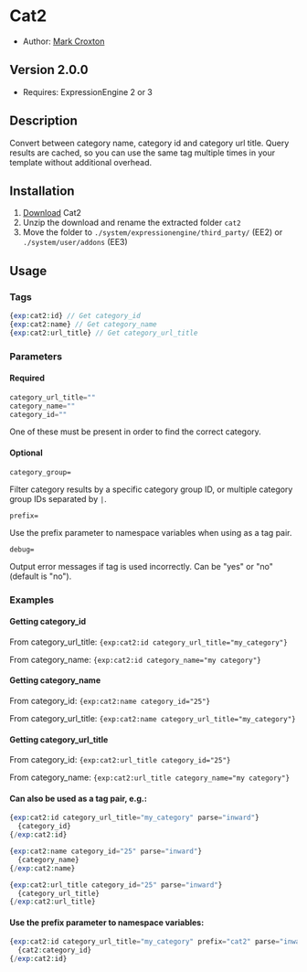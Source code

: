 # Cat2

* Author: [Mark Croxton](http://hallmark-design.co.uk/)

## Version 2.0.0

* Requires: ExpressionEngine 2 or 3

## Description

Convert between category name, category id and category url title.
Query results are cached, so you can use the same tag multiple times
in your template without additional overhead.

## Installation

1. [Download](https://github.com/croxton/cat2/archive/master.zip) Cat2
2. Unzip the download and rename the extracted folder `cat2`
3. Move the folder to `./system/expressionengine/third_party/` (EE2) or `./system/user/addons` (EE3)

## Usage

### Tags
```php
{exp:cat2:id} // Get category_id
{exp:cat2:name} // Get category_name
{exp:cat2:url_title} // Get category_url_title
```

### Parameters

#### Required
```php
category_url_title=""
category_name=""
category_id=""
```

One of these must be present in order to find the correct category.

#### Optional
`category_group=`

Filter category results by a specific category group ID, or multiple category group IDs separated by `|`.

`prefix=`

Use the prefix parameter to namespace variables when using as a tag pair.

`debug=`

Output error messages if tag is used incorrectly. Can be "yes" or "no" (default is "no").

### Examples

#### Getting category_id

From category_url_title: `{exp:cat2:id category_url_title="my_category"}`

From category_name: `{exp:cat2:id category_name="my category"}`

#### Getting category_name

From category_id: `{exp:cat2:name category_id="25"}`

From category_url_title: `{exp:cat2:name category_url_title="my_category"}`

#### Getting category_url_title

From category_id: `{exp:cat2:url_title category_id="25"}`

From category_name: `{exp:cat2:url_title category_name="my category"}`

#### Can also be used as a tag pair, e.g.:

```php
{exp:cat2:id category_url_title="my_category" parse="inward"}
  {category_id}
{/exp:cat2:id}

{exp:cat2:name category_id="25" parse="inward"}
  {category_name}
{/exp:cat2:name}

{exp:cat2:url_title category_id="25" parse="inward"}
  {category_url_title}
{/exp:cat2:url_title}
```

#### Use the prefix parameter to namespace variables:

```php
{exp:cat2:id category_url_title="my_category" prefix="cat2" parse="inward"}
  {cat2:category_id}
{/exp:cat2:id}
```
